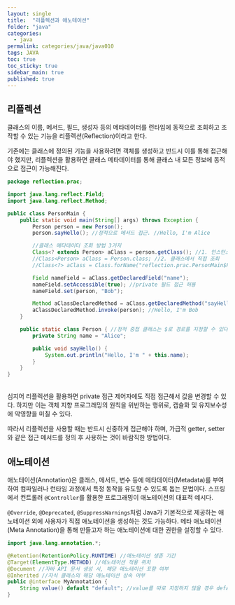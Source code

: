 ```yaml
---
layout: single
title:  "리플렉션과 애노테이션"
folder: "java"
categories:
  - java
permalink: categories/java/java010
tags: JAVA
toc: true
toc_sticky: true
sidebar_main: true
published: true
---
```


## 리플렉션
클래스의 이름, 메서드, 필드, 생성자 등의 메타데이터를 런타임에 동적으로 조회하고 조작할 수 있는 기능을 리플렉션(Reflection)이라고 한다.

기존에는 클래스에 정의된 기능을 사용하려면 객체를 생성하고 반드시 이를 통해 접근해야 했지만, 리플렉션을 활용하면 클래스 메타데이터를 통해 클래스 내 모든 정보에 동적으로 접근이 가능해진다.

```java
package reflection.prac;

import java.lang.reflect.Field;
import java.lang.reflect.Method;

public class PersonMain {
    public static void main(String[] args) throws Exception {
        Person person = new Person();
        person.sayHello(); //정적으로 메서드 접근. //Hello, I'm Alice

        //클래스 메타데이터 조회 방법 3가지
        Class<? extends Person> aClass = person.getClass(); //1. 인스턴스를 통해 조회
        //Class<Person> aClass = Person.class; //2. 클래스에서 직접 조회
        //Class<?> aClass = Class.forName("reflection.prac.PersonMain$Person"); //3. 문자열로 조회

        Field nameField = aClass.getDeclaredField("name");
        nameField.setAccessible(true); //private 필드 접근 허용
        nameField.set(person, "Bob");

        Method aClassDeclaredMethod = aClass.getDeclaredMethod("sayHello"); //동적으로 메서드 접근
        aClassDeclaredMethod.invoke(person); //Hello, I'm Bob
    }

    public static class Person { //정적 중첩 클래스는 $로 경로를 지정할 수 있다
        private String name = "Alice";

        public void sayHello() {
            System.out.println("Hello, I'm " + this.name);
        }
    }
}
```

<br>
심지어 리플렉션을 활용하면 private 접근 제어자에도 직접 접근해서 값을 변경할 수 있다. 하지만 이는 객체 지향 프로그래밍의 원칙을 위반하는 행위로, 캡슐화 및 유지보수성에 악영향을 미칠 수 있다.

따라서 리플렉션을 사용할 때는 반드시 신중하게 접근해야 하며, 가급적 getter, setter와 같은 접근 메서드를 정의 후 사용하는 것이 바람직한 방법이다.

## 애노테이션
애노테이션(Annotation)은 클래스, 메서드, 변수 등에 메타데이터(Metadata)를 부여하여 컴파일러나 런타임 과정에서 특정 동작을 유도할 수 있도록 돕는 문법이다. 스프링에서 컨트롤러 `@Controller`를 활용한 프로그래밍이 애노테이션의 대표적 예시다.

`@Override`, `@Deprecated`, `@SuppressWarnings`처럼 Java가 기본적으로 제공하는 애노테이션 외에 사용자가 직접 애노테이션을 생성하는 것도 가능하다. 메타 애노테이션(Meta Annotation)을 통해 만들고자 하는 애노테이션에 대한 권한을 설정할 수 있다.

```java
import java.lang.annotation.*;

@Retention(RetentionPolicy.RUNTIME) //애노테이션 생존 기간
@Target(ElementType.METHOD) //에노테이션 적용 위치
@Document //자바 API 문서 생성 시, 해당 애노테이션 포함 여부
@Inherited //자식 클래스의 해당 애노테이션 상속 여부
public @interface MyAnnotation {
    String value() default "default"; //value를 따로 지정하지 않을 경우 default
}
```